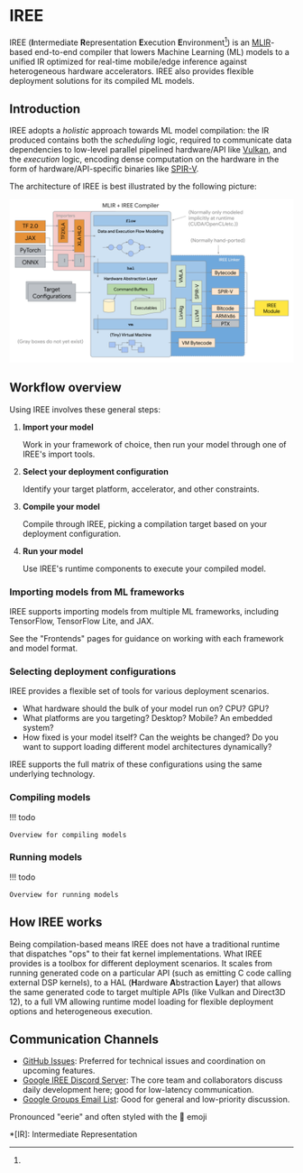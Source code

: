 # IREE

IREE (**I**ntermediate **R**epresentation **E**xecution **E**nvironment[^1]) is
an [MLIR](https://mlir.llvm.org/)-based end-to-end compiler that lowers Machine
Learning (ML) models to a unified IR optimized for real-time mobile/edge
inference against heterogeneous hardware accelerators. IREE also provides
flexible deployment solutions for its compiled ML models.

<!-- TODO(??): more motivation, key features, supported platforms, binary size, etc. -->

## Introduction

IREE adopts a _holistic_ approach towards ML model compilation: the IR produced
contains both the _scheduling_ logic, required to communicate data dependencies
to low-level parallel pipelined hardware/API like
[Vulkan](https://www.khronos.org/vulkan/), and the _execution_ logic, encoding
dense computation on the hardware in the form of hardware/API-specific binaries
like [SPIR-V](https://www.khronos.org/spir/).

The architecture of IREE is best illustrated by the following picture:

<!-- TODO(scotttodd): text borders so this is easier to read on dark backgrounds -->
<!-- TODO(scotttodd): use the same .svg as the README (point README at this path) -->
![IREE Architecture](assets/images/iree_architecture.svg)

## Workflow overview

Using IREE involves these general steps:

1. **Import your model**

    Work in your framework of choice, then run your model through one of IREE's
    import tools.

2. **Select your deployment configuration**

    Identify your target platform, accelerator, and other constraints.

3. **Compile your model**

    Compile through IREE, picking a compilation target based on your
    deployment configuration.

4. **Run your model**

    Use IREE's runtime components to execute your compiled model.

### Importing models from ML frameworks

IREE supports importing models from multiple ML frameworks, including
TensorFlow, TensorFlow Lite, and JAX.

<!-- TODO(scotttodd): mention other properties of the integrations? utils/runtime/decorators -->

<!-- TODO(#5555): rename "frontends" to "ML frameworks"? -->
See the "Frontends" pages for guidance on working with each framework and
model format.

### Selecting deployment configurations

IREE provides a flexible set of tools for various deployment scenarios.

* What hardware should the bulk of your model run on? CPU? GPU?
* What platforms are you targeting? Desktop? Mobile? An embedded system?
* How fixed is your model itself? Can the weights be changed? Do you want
  to support loading different model architectures dynamically?

IREE supports the full matrix of these configurations using the same
underlying technology.

### Compiling models

!!! todo

    Overview for compiling models

<!-- (WIP) -->

<!-- Input -> MLIR dialects -> targets -->

<!-- compile on host machine, ahead of time -->

<!-- scheduling and execution -->

### Running models

!!! todo

    Overview for running models

<!-- (WIP) -->

<!-- runtime for dynamic deployment -->

<!-- runtime for bare metal -->

<!-- runtime for remote execution -->

<!-- runtime advanced features -->

<!-- virtual machine + HAL -->

## How IREE works

Being compilation-based means IREE does not have a traditional runtime that
dispatches "ops" to their fat kernel implementations. What IREE provides is a
toolbox for different deployment scenarios. It scales from running generated
code on a particular API (such as emitting C code calling external DSP kernels),
to a HAL (**H**ardware **A**bstraction **L**ayer) that allows the same generated
code to target multiple APIs (like Vulkan and Direct3D 12), to a full VM
allowing runtime model loading for flexible deployment options and heterogeneous
execution.

<!-- TODO(benvanik): expand on this in enough detail to differentiate IREE -->

## Communication Channels

*   [GitHub Issues](https://github.com/google/iree/issues): Preferred for
    technical issues and coordination on upcoming features.
*   [Google IREE Discord Server](https://discord.gg/26P4xW4): The core team and
    collaborators discuss daily development here; good for low-latency
    communication.
*   [Google Groups Email List](https://groups.google.com/forum/#!forum/iree-discuss):
    Good for general and low-priority discussion.

[^1]:
  Pronounced "eerie" and often styled with the :ghost: emoji

*[IR]: Intermediate Representation
